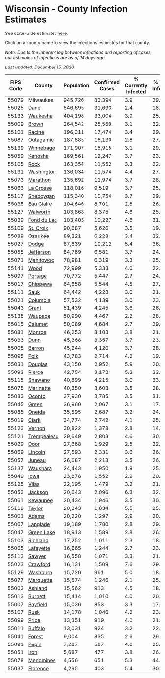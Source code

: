 # Wisconsin - County Infection Estimates

See state-wide estimates [here](/infections/us-wi).

Click on a county name to view the infections estimates for that county.

*Note: Due to the inherent lag between infections and reporting of cases, our estimates of infections are as of 14 days ago.*

*Last updated: December 15, 2020*

|   FIPS Code |                     County |   Population |   Confirmed Cases |   % Currently Infected |   % Total Infected |
|-------------|----------------------------|--------------|-------------------|------------------------|--------------------|
|       55079 |     [Milwaukee](milwaukee) |      945,726 |            83,394 |                    3.9 |               29.3 |
|       55025 |               [Dane](dane) |      546,695 |            31,693 |                    2.4 |               18.7 |
|       55133 |       [Waukesha](waukesha) |      404,198 |            33,004 |                    3.9 |               25.9 |
|       55009 |             [Brown](brown) |      264,542 |            25,550 |                    3.1 |               32.4 |
|       55101 |           [Racine](racine) |      196,311 |            17,474 |                    3.4 |               29.2 |
|       55087 |     [Outagamie](outagamie) |      187,885 |            16,130 |                    2.8 |               27.4 |
|       55139 |     [Winnebago](winnebago) |      171,907 |            15,915 |                    3.1 |               29.7 |
|       55059 |         [Kenosha](kenosha) |      169,561 |            12,247 |                    3.7 |               23.9 |
|       55105 |               [Rock](rock) |      163,354 |            11,552 |                    3.3 |               22.6 |
|       55131 |   [Washington](washington) |      136,034 |            11,574 |                    4.4 |               27.1 |
|       55073 |       [Marathon](marathon) |      135,692 |            11,974 |                    3.7 |               28.0 |
|       55063 |     [La Crosse](la-crosse) |      118,016 |             9,519 |                    3.7 |               25.7 |
|       55117 |     [Sheboygan](sheboygan) |      115,340 |            10,754 |                    3.7 |               29.5 |
|       55035 |   [Eau Claire](eau-claire) |      104,646 |             8,701 |                    2.8 |               26.5 |
|       55127 |       [Walworth](walworth) |      103,868 |             8,375 |                    4.6 |               25.8 |
|       55039 | [Fond du Lac](fond-du-lac) |      103,403 |            10,227 |                    4.6 |               31.8 |
|       55109 |     [St. Croix](st.-croix) |       90,687 |             5,626 |                    3.5 |               19.2 |
|       55089 |         [Ozaukee](ozaukee) |       89,221 |             6,228 |                    3.4 |               22.5 |
|       55027 |             [Dodge](dodge) |       87,839 |            10,212 |                    5.4 |               36.9 |
|       55055 |     [Jefferson](jefferson) |       84,769 |             6,581 |                    3.7 |               24.7 |
|       55071 |     [Manitowoc](manitowoc) |       78,981 |             6,319 |                    3.3 |               25.4 |
|       55141 |               [Wood](wood) |       72,999 |             5,333 |                    4.0 |               22.9 |
|       55097 |         [Portage](portage) |       70,772 |             5,447 |                    2.7 |               24.5 |
|       55017 |       [Chippewa](chippewa) |       64,658 |             5,544 |                    4.5 |               27.3 |
|       55111 |               [Sauk](sauk) |       64,442 |             4,223 |                    3.0 |               21.0 |
|       55021 |       [Columbia](columbia) |       57,532 |             4,139 |                    3.0 |               23.0 |
|       55043 |             [Grant](grant) |       51,439 |             4,245 |                    3.6 |               26.4 |
|       55135 |         [Waupaca](waupaca) |       50,990 |             4,467 |                    2.2 |               28.2 |
|       55015 |         [Calumet](calumet) |       50,089 |             4,684 |                    2.7 |               29.8 |
|       55081 |           [Monroe](monroe) |       46,253 |             3,103 |                    3.8 |               21.1 |
|       55033 |               [Dunn](dunn) |       45,368 |             3,357 |                    3.7 |               23.3 |
|       55005 |           [Barron](barron) |       45,244 |             4,120 |                    3.7 |               28.8 |
|       55095 |               [Polk](polk) |       43,783 |             2,714 |                    4.2 |               19.3 |
|       55031 |         [Douglas](douglas) |       43,150 |             2,952 |                    5.9 |               20.9 |
|       55093 |           [Pierce](pierce) |       42,754 |             3,172 |                    5.2 |               23.3 |
|       55115 |         [Shawano](shawano) |       40,899 |             4,215 |                    3.0 |               33.0 |
|       55075 |     [Marinette](marinette) |       40,350 |             3,603 |                    3.5 |               28.4 |
|       55083 |           [Oconto](oconto) |       37,930 |             3,785 |                    3.5 |               31.6 |
|       55045 |             [Green](green) |       36,960 |             2,067 |                    3.1 |               17.7 |
|       55085 |           [Oneida](oneida) |       35,595 |             2,687 |                    3.2 |               24.0 |
|       55019 |             [Clark](clark) |       34,774 |             2,742 |                    4.1 |               25.1 |
|       55123 |           [Vernon](vernon) |       30,822 |             1,378 |                    2.8 |               14.0 |
|       55121 | [Trempealeau](trempealeau) |       29,649 |             2,803 |                    4.6 |               30.0 |
|       55029 |               [Door](door) |       27,668 |             1,929 |                    2.5 |               22.4 |
|       55069 |         [Lincoln](lincoln) |       27,593 |             2,331 |                    3.6 |               26.6 |
|       55057 |           [Juneau](juneau) |       26,687 |             2,213 |                    3.5 |               26.2 |
|       55137 |       [Waushara](waushara) |       24,443 |             1,950 |                    1.9 |               25.7 |
|       55049 |               [Iowa](iowa) |       23,678 |             1,552 |                    2.9 |               20.6 |
|       55125 |             [Vilas](vilas) |       22,195 |             1,479 |                    3.2 |               21.1 |
|       55053 |         [Jackson](jackson) |       20,643 |             2,096 |                    6.3 |               32.4 |
|       55061 |       [Kewaunee](kewaunee) |       20,434 |             1,946 |                    3.5 |               30.5 |
|       55119 |           [Taylor](taylor) |       20,343 |             1,634 |                    5.5 |               25.1 |
|       55001 |             [Adams](adams) |       20,220 |             1,297 |                    2.9 |               20.3 |
|       55067 |       [Langlade](langlade) |       19,189 |             1,780 |                    2.8 |               29.5 |
|       55047 |   [Green Lake](green-lake) |       18,913 |             1,589 |                    2.8 |               26.8 |
|       55103 |       [Richland](richland) |       17,252 |             1,011 |                    2.3 |               18.7 |
|       55065 |     [Lafayette](lafayette) |       16,665 |             1,244 |                    2.7 |               23.9 |
|       55113 |           [Sawyer](sawyer) |       16,558 |             1,071 |                    3.3 |               21.3 |
|       55023 |       [Crawford](crawford) |       16,131 |             1,509 |                    7.6 |               29.6 |
|       55129 |       [Washburn](washburn) |       15,720 |               961 |                    5.0 |               18.8 |
|       55077 |     [Marquette](marquette) |       15,574 |             1,246 |                    2.1 |               25.8 |
|       55003 |         [Ashland](ashland) |       15,562 |               913 |                    4.5 |               18.2 |
|       55013 |         [Burnett](burnett) |       15,414 |             1,010 |                    4.0 |               20.3 |
|       55007 |       [Bayfield](bayfield) |       15,036 |               853 |                    3.3 |               17.7 |
|       55107 |               [Rusk](rusk) |       14,178 |             1,046 |                    4.2 |               23.5 |
|       55099 |             [Price](price) |       13,351 |               919 |                    4.0 |               21.8 |
|       55011 |         [Buffalo](buffalo) |       13,031 |               924 |                    3.2 |               22.6 |
|       55041 |           [Forest](forest) |        9,004 |               835 |                    2.6 |               29.9 |
|       55091 |             [Pepin](pepin) |        7,287 |               587 |                    4.6 |               25.0 |
|       55051 |               [Iron](iron) |        5,687 |               477 |                    3.8 |               26.8 |
|       55078 |     [Menominee](menominee) |        4,556 |               651 |                    5.3 |               44.8 |
|       55037 |       [Florence](florence) |        4,295 |               403 |                    5.4 |               30.2 |